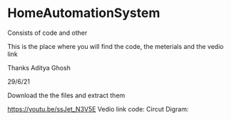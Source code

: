 # HomeAutomationSystem
Consists of code and other

This is the place where you will find the code, the meterials and the vedio link

Thanks 
Aditya Ghosh

29/6/21

Download the the files and extract them

https://youtu.be/ssJet_N3V5E Vedio link
code: 
Circut Digram: 
